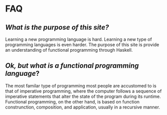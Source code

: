 # **FAQ**

## *What is the purpose of this site?*
Learning a new programming language is hard. Learning a new type of programming languages is even harder. 
The purpose of this site is provide an understanding of functional programming through Haskell.

## *Ok, but what is a functional programming language*?
The most familar type of programming most people are accustomed to is that of imperative programming, where
the computer follows a sequence of imperative statements that alter the state of the program during its
runtime. Functional programming, on the other hand, is based on function construnction, composition, and 
application, usually in a recursive manner.
